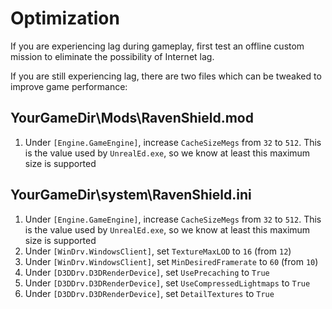 # Optimization

If you are experiencing lag during gameplay, first test an offline custom mission to eliminate the possibility of Internet lag.

If you are still experiencing lag, there are two files which can be tweaked to improve game performance:

## YourGameDir\Mods\RavenShield.mod

1. Under `[Engine.GameEngine]`, increase `CacheSizeMegs` from `32` to `512`. This is the value used by `UnrealEd.exe`, so we know at least this maximum size is supported

## YourGameDir\system\RavenShield.ini

1. Under `[Engine.GameEngine]`, increase `CacheSizeMegs` from `32` to `512`. This is the value used by `UnrealEd.exe`, so we know at least this maximum size is supported
1. Under `[WinDrv.WindowsClient]`, set `TextureMaxLOD` to `16` (from `12`)
1. Under `[WinDrv.WindowsClient]`, set `MinDesiredFramerate` to `60` (from `10`)
1. Under `[D3DDrv.D3DRenderDevice]`, set `UsePrecaching` to `True`
1. Under `[D3DDrv.D3DRenderDevice]`, set `UseCompressedLightmaps` to `True`
1. Under `[D3DDrv.D3DRenderDevice]`, set `DetailTextures` to `True`
